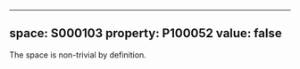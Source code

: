   ---
  space: S000103
  property: P100052
  value: false
  ---
  
  The space is non-trivial by definition.
